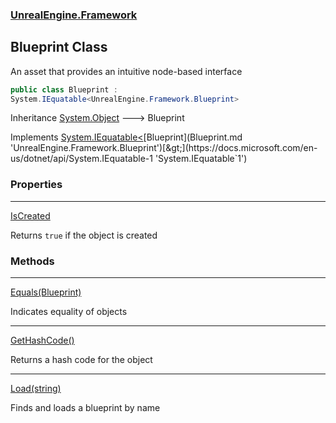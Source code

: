 ### [UnrealEngine.Framework](UnrealEngine_Framework.md 'UnrealEngine.Framework')
## Blueprint Class
An asset that provides an intuitive node-based interface  
```csharp
public class Blueprint :
System.IEquatable<UnrealEngine.Framework.Blueprint>
```

Inheritance [System.Object](https://docs.microsoft.com/en-us/dotnet/api/System.Object 'System.Object') &#129106; Blueprint  

Implements [System.IEquatable&lt;](https://docs.microsoft.com/en-us/dotnet/api/System.IEquatable-1 'System.IEquatable`1')[Blueprint](Blueprint.md 'UnrealEngine.Framework.Blueprint')[&gt;](https://docs.microsoft.com/en-us/dotnet/api/System.IEquatable-1 'System.IEquatable`1')  
### Properties

***
[IsCreated](Blueprint_IsCreated.md 'UnrealEngine.Framework.Blueprint.IsCreated')

Returns `true` if the object is created  
### Methods

***
[Equals(Blueprint)](Blueprint_Equals(Blueprint).md 'UnrealEngine.Framework.Blueprint.Equals(UnrealEngine.Framework.Blueprint)')

Indicates equality of objects  

***
[GetHashCode()](Blueprint_GetHashCode().md 'UnrealEngine.Framework.Blueprint.GetHashCode()')

Returns a hash code for the object  

***
[Load(string)](Blueprint_Load(string).md 'UnrealEngine.Framework.Blueprint.Load(string)')

Finds and loads a blueprint by name  

